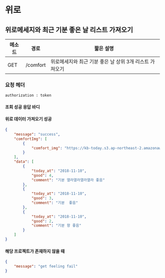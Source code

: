 # 위로

## 위로메세지와 최근 기분 좋은 날 리스트 가져오기

| 메소드 | 경로     | 짧은 설명                                               |
| ------ | -------- | ------------------------------------------------------- |
| GET    | /comfort | 위로메세지와 최근 기분 좋은 날 상위 3개 리스트 가져오기 |

### 요청 헤더

```
authorization : token
```

#### 조회 성공 응답 바디

#### 위로 데이터 가져오기 성공

```json
{
    "message": "success",
    "comfortImg": [
        {
            "comfort_img": "https://kb-today.s3.ap-northeast-2.amazonaws.com/1541857766745.png"
        }
    ],
    "data": [
        {
            "today_at": "2018-11-10",
            "good": 4,
            "comment": "기분 열라열라열라열라 좋음"
        },
        {
            "today_at": "2018-11-10",
            "good": 3,
            "comment": "기분  좋음"
        },
        {
            "today_at": "2018-11-10",
            "good": 2,
            "comment": "기분 왕 좋음"
        }
    ]
}
```

#### 해당 프로젝트가 존재하지 않을 때

```json
{
    "message": "get feeling fail"
}
```



